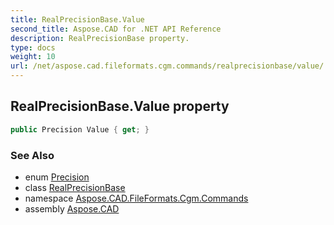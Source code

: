 ```yaml
---
title: RealPrecisionBase.Value
second_title: Aspose.CAD for .NET API Reference
description: RealPrecisionBase property. 
type: docs
weight: 10
url: /net/aspose.cad.fileformats.cgm.commands/realprecisionbase/value/
---
```

## RealPrecisionBase.Value property

```csharp
public Precision Value { get; }
```

### See Also

* enum [Precision](../../precision/)
* class [RealPrecisionBase](../)
* namespace [Aspose.CAD.FileFormats.Cgm.Commands](../../realprecisionbase/)
* assembly [Aspose.CAD](../../../)


